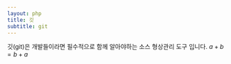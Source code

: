 ```yaml
---
layout: php
title: 깃
subtitle: git
---
```


깃(git)은 개발들이라면 필수적으로 함께 알아야하는 소스 형상관리 도구 입니다. 
$a+b=b+a$